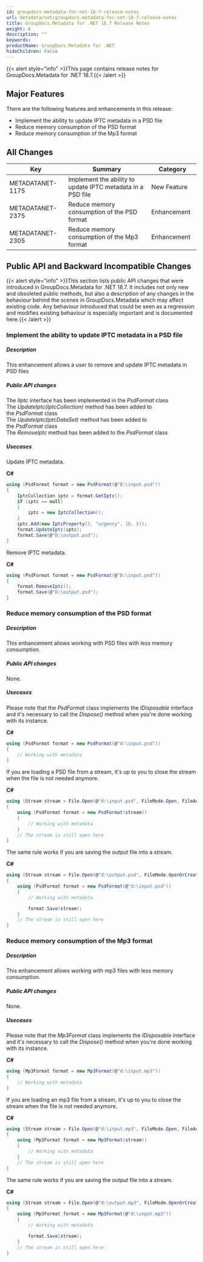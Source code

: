 ```yaml
---
id: groupdocs-metadata-for-net-18-7-release-notes
url: metadata/net/groupdocs-metadata-for-net-18-7-release-notes
title: GroupDocs.Metadata for .NET 18.7 Release Notes
weight: 6
description: ""
keywords: 
productName: GroupDocs.Metadata for .NET
hideChildren: False
---
```

{{< alert style="info" >}}This page contains release notes for GroupDocs.Metadata for .NET 18.7.{{< /alert >}}

## Major Features

There are the following features and enhancements in this release:

*   Implement the ability to update IPTC metadata in a PSD file
*   Reduce memory consumption of the PSD format
*   Reduce memory consumption of the Mp3 format

## All Changes

| Key | Summary | Category |
| --- | --- | --- |
| METADATANET-1175 | Implement the ability to update IPTC metadata in a PSD file | New Feature   |
| METADATANET-2375  | Reduce memory consumption of the PSD format  | Enhancement |
| METADATANET-2305 | Reduce memory consumption of the Mp3 format  | Enhancement   |

## Public API and Backward Incompatible Changes

{{< alert style="info" >}}This section lists public API changes that were introduced in GroupDocs.Metadata for .NET 18.7. It includes not only new and obsoleted public methods, but also a description of any changes in the behaviour behind the scenes in GroupDocs.Metadata which may affect existing code. Any behaviour introduced that could be seen as a regression and modifies existing behaviour is especially important and is documented here.{{< /alert >}}

### Implement the ability to update IPTC metadata in a PSD file 

##### Description

This enhancement allows a user to remove and update IPTC metadata in PSD files

##### Public API changes

The *IIptc* interface has been implemented in the *PsdFormat* class  
The *UpdateIptc(IptcCollection)* method has been added to the *PsdFormat* class  
The *UpdateIptc(IptcDataSet)* method has been added to the *PsdFormat* class  
The *RemoveIptc* method has been added to the *PsdFormat* class

##### Usecases

Update IPTC metadata.

**C#**

```csharp
using (PsdFormat format = new PsdFormat(@"D:\input.psd"))
{
    IptcCollection iptc = format.GetIptc();
    if (iptc == null)
    {
        iptc = new IptcCollection();
    }
    iptc.Add(new IptcProperty(2, "urgency", 10, 5));
    format.UpdateIptc(iptc);
    format.Save(@"D:\output.psd");
}
```

Remove IPTC metadata.

**C#**

```csharp
using (PsdFormat format = new PsdFormat(@"D:\input.psd"))
{
    format.RemoveIptc();
    format.Save(@"D:\output.psd");
}
```

### Reduce memory consumption of the PSD format

##### Description

This enhancement allows working with PSD files with less memory consumption.

##### Public API changes

None.

##### Usecases

Please note that the *PsdFormat* class implements the *IDisposable* interface and it's necessary to call the *Dispose()* method when you're done working with its instance.

**C#**

```csharp
using (PsdFormat format = new PsdFormat(@"d:\input.psd"))
{
    // Working with metadata
}
```

If you are loading a PSD file from a stream, it's up to you to close the stream when the file is not needed anymore.

**C#**

```csharp
using (Stream stream = File.Open(@"d:\input.psd", FileMode.Open, FileAccess.ReadWrite))
{
    using (PsdFormat format = new PsdFormat(stream))
    {
        // Working with metadata
    }
    // The stream is still open here
}
```

The same rule works if you are saving the output file into a stream.

**C#**

```csharp
using (Stream stream = File.Open(@"d:\output.psd", FileMode.OpenOrCreate, FileAccess.ReadWrite))
{
    using (PsdFormat format = new PsdFormat(@"d:\input.psd"))
    {
        // Working with metadata

        format.Save(stream);
    }
    // The stream is still open here
}
```

### Reduce memory consumption of the Mp3 format

##### Description

This enhancement allows working with mp3 files with less memory consumption.

##### Public API changes

None.

##### Usecases

Please note that the *Mp3Format* class implements the *IDisposable* interface and it's necessary to call the *Dispose()* method when you're done working with its instance.

**C#**

```csharp
using (Mp3Format format = new Mp3Format(@"d:\input.mp3"))
{
    // Working with metadata
}
```

If you are loading an mp3 file from a stream, it's up to you to close the stream when the file is not needed anymore.

**C#**

```csharp
using (Stream stream = File.Open(@"d:\input.mp3", FileMode.Open, FileAccess.ReadWrite))
{
    using (Mp3Format format = new Mp3Format(stream))
    {
        // Working with metadata
    }
    // The stream is still open here
}
```

The same rule works if you are saving the output file into a stream.

**C#**

```csharp
using (Stream stream = File.Open(@"d:\output.mp3", FileMode.OpenOrCreate, FileAccess.ReadWrite))
{
    using (Mp3Format format = new Mp3Format(@"d:\input.mp3"))
    {
        // Working with metadata

        format.Save(stream);
    }
    // The stream is still open here
}
```

